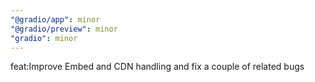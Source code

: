 ```yaml
---
"@gradio/app": minor
"@gradio/preview": minor
"gradio": minor
---
```


feat:Improve Embed and CDN handling and fix a couple of related bugs 
